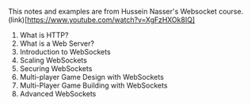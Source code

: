  This notes and examples are from Hussein Nasser's Websocket course. (link)[https://www.youtube.com/watch?v=XgFzHXOk8IQ]

1. What is HTTP?
2. What is a Web Server?
3. Introduction to WebSockets
4. Scaling WebSockets
5. Securing WebSockets
6. Multi-player Game Design with WebSockets 
7. Multi-Player Game Building with WebSockets 
8. Advanced WebSockets

